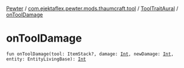 [Pewter](../../index.md) / [com.ejektaflex.pewter.mods.thaumcraft.tool](../index.md) / [ToolTraitAural](index.md) / [onToolDamage](./on-tool-damage.md)

# onToolDamage

`fun onToolDamage(tool: ItemStack?, damage: `[`Int`](https://kotlinlang.org/api/latest/jvm/stdlib/kotlin/-int/index.html)`, newDamage: `[`Int`](https://kotlinlang.org/api/latest/jvm/stdlib/kotlin/-int/index.html)`, entity: EntityLivingBase): `[`Int`](https://kotlinlang.org/api/latest/jvm/stdlib/kotlin/-int/index.html)
